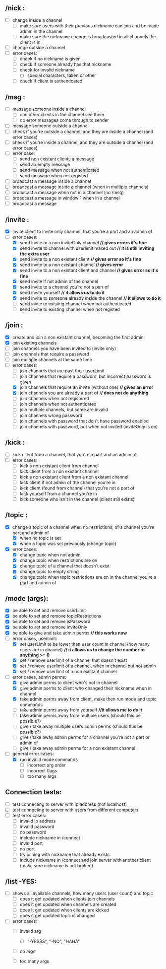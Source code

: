 ## /nick <nickname>:
- [ ] change inside a channel
    - [ ] make sure users with their previous nickname can join and be made admin in the channel
    - [ ] make sure the nickname change is broadcasted in all channels the client is in
- [ ] change outside a channel
- [ ] error cases:
    - [ ] check if no nickname is given
    - [ ] check if someone already has that nickname
    - [ ] check for invalid nickname
        - [ ] special characters, taken or other
    - [ ] check if client is authenticated

## /msg <nickanme> <msg>:
- [ ] message someone inside a channel
    - [ ] can other clients in the channel see them
    - [ ] do error messages come through to sender
- [ ] message someone outside a channel
- [ ] check if you're outside a channel, and they are inside a channel (and error cases)
- [ ] check if you're inside a channel, and they are outside a channel (and error cases)
- [ ] error case:
    - [ ] send non existant clients a message
    - [ ] send an empty message
    - [ ] send message when not authenticated
    - [ ] send message when not registed
- [ ] broadcast a message inside a channel
- [ ] broadcast a message inside a channel (when in multiple channels)
- [ ] broadcast a message when not in a channel (no /msg)
- [ ] broadcast a message in window 1 when in a channel
- [ ] broadcast a message 

## /invite <nickname> <channel>:
- [x] invite client to invite only channel, that you're a part and an admin of
- [ ] error cases:
    - [x] send invite to a non inviteOnly channel **// gives errors it's fine**
    - [x] send invite to channel with userlimit maxed out **// it is still inviting the extra user**
    - [x] send invite to a non existant client **// gives error so it's fine**
    - [x] send invite to a non existant channel **// gives error**
    - [x] send invite to a non existant client and channel **// gives error so it's fine**
    - [x] send invite if not admin of the channel
    - [x] send invite to a channel you're not a part of
    - [x] send invite yourself **// it allows us to do it**
    - [x] send invite to someone already inside the channel **// it allows to do it**
    - [ ] send invite to existing channel when not authenticated
    - [ ] send invite to existing channel when not registed

## /join <channel>:
- [x] create and join a non existant channel, becoming the first admin
- [x] join existing channels
- [ ] join channels you have been invited to (invite only)
- [ ] join channels that require a password
- [ ] join multiple channels at the same time
- [ ] error cases:
    - [ ] join channels that are past their userLimit
    - [ ] join channels that require a password, but incorrect password is given
    - [x] join channels that require an invite (without one) **// gives an error**
    - [x] join channels you are already a part of /**/ does not do anything**
    - [ ] join channels when not registered
    - [ ] join channels when not authenticated
    - [ ] join multiple channels, but some are invalid
    - [ ] join channels wrong password
    - [ ] join channels with password that don't have password enabled
    - [ ] join channels with password, but when not invited (inviteOnly is on)

## /kick <nickname> <channel>:
- [ ] kick client from a channel, that you're a part and an admin of
- [ ] error cases:
    - [ ] kick a non existant client from channel
    - [ ] kick client from a non existant channel
    - [ ] kick a non existant client from a non existant channel
    - [ ] kick client if not admin of the channel you're in
    - [ ] kick client (found from channel) that you're not a part of
    - [ ] kick yourself from a channel you're in
    - [ ] kick someone who isn't in the channel (client still exists)

## /topic <channel> <topic>:
- [x] change a topic of a channel when no restrictions, of a channel you're part and admin of
    - [x] when no topic is set
    - [x] when a topic was set previously (change topic) 
- [x] error cases:
    - [x] change topic when not admin
    - [x] change topic when restrictions are on
    - [x] change topic of a channel that doesn't exist
    - [x] change topic to empty string
    - [x] change topic when topic restrictions are on in the channel you're a part and admin of

## /mode <channel> <mode> (args):
- [x] be able to set and remove userLimit
- [x] be able to set and remove topicRestrictions
- [x] be able to set and remove isPassword
- [x] be able to set and remove inviteOnly
- [x] be able to give and take admin perms **// this works now**
- [ ] error cases, userlimit:
  - [x] set userLimit to be lower than user count in channel (how many users are in channel) **// it allows us to change the number to anything >= 0**
  - [x] set / remove userlimit of a channel that doesn't exist
  - [x] set / remove userlimit of a channel, when in channel but not admin
  - [x] set / remove userlimit of a non existant channel
- [ ] error cases, admin perms:
  - [x] give admin perms to client who's not in channel
  - [x] give admin perms to client who changed their nickname when in channel
  - [x] take admin perms away from client, make then run mode and topic commands
  - [ ] take admin perms away from yourself **//it allows me to do it**
  - [ ] take admin perms away from multiple users (should this be possible?)
  - [ ] give / take away multiple users admin perms (should this be possible?)
  - [ ] give / take away admin perms for a channel you're not a part or admin of
  - [ ] give / take away admin perms for a non existant channel
- [ ] general error cases:
  - [x] run invalid mode commands
    - [ ] incorrect arg order
    - [ ] incorrect flags
    - [ ] too many args

## Connection tests:
- [ ] test connecting to server with ip address (not localhost)
- [ ] test connecting to server with users from different computers
- [ ] test error cases:
    - [ ] invalid ip address
    - [ ] invalid password
    - [ ] no password
    - [ ] include nickname in /connect
    - [ ] invalid port
    - [ ] no port
    - [ ] try joining with nickname that already exists 
    - [ ] include nickname in /connect and join server with another client (make sure nickname is not broken)

## /list -YES:
- [ ] shows all available channels, how many users (user count) and topic
    - [ ] does it get updated when clients join channels
    - [ ] does it get updated when channels are created
    - [ ] does it get updated when clients are kicked
    - [ ] does it get updated topic is changed
- [ ] error cases:
    - [ ] invalid arg
        - [ ] "-YESSS", "-NO", "HAHA"
    - [ ] no args
    - [ ] too many args


